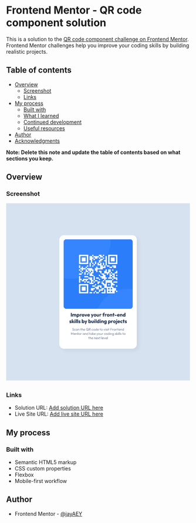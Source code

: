 # Frontend Mentor - QR code component solution

This is a solution to the [QR code component challenge on Frontend Mentor](https://www.frontendmentor.io/challenges/qr-code-component-iux_sIO_H). Frontend Mentor challenges help you improve your coding skills by building realistic projects. 

## Table of contents

- [Overview](#overview)
  - [Screenshot](#screenshot)
  - [Links](#links)
- [My process](#my-process)
  - [Built with](#built-with)
  - [What I learned](#what-i-learned)
  - [Continued development](#continued-development)
  - [Useful resources](#useful-resources)
- [Author](#author)
- [Acknowledgments](#acknowledgments)

**Note: Delete this note and update the table of contents based on what sections you keep.**

## Overview

### Screenshot

![screenshot](./images/screenshot.png)

### Links

- Solution URL: [Add solution URL here](https://www.frontendmentor.io/solutions/qr-code-component-KN5CXPvDJS)
- Live Site URL: [Add live site URL here](https://jayaey.github.io/Frontend-Mentor-QR-code-component/)

## My process

### Built with

- Semantic HTML5 markup
- CSS custom properties
- Flexbox
- Mobile-first workflow

## Author
- Frontend Mentor - [@jayAEY](https://www.frontendmentor.io/profile/jayAEY)
